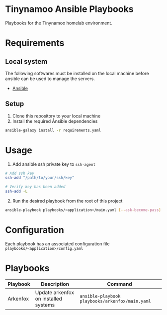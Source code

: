 <!-- @format -->

# Tinynamoo Ansible Playbooks

Playbooks for the Tinynamoo homelab environment.

# Requirements

## Local system

The following softwares must be installed on the local machine before ansible can be used to manage the servers.

- [Ansible](https://docs.ansible.com/ansible/latest/index.html)

## Setup

1. Clone this repository to your local machine
1. Install the required Ansible dependencies

```bash
ansible-galaxy install -r requirements.yaml
```

# Usage

1. Add ansible ssh private key to `ssh-agent`

```bash
# Add ssh key
ssh-add "/path/to/your/ssh/key"

# Verify key has been added
ssh-add -L
```

2. Run the desired playbook from the root of this project

```bash
ansible-playbook playbooks/<application>/main.yaml [--ask-become-pass] [--ask-vault-pass]
```

# Configuration

Each playbook has an associated configuration file `playbooks/<application>/config.yaml`

# Playbooks

| Playbook | Description                          | Command                                         |
| -------- | ------------------------------------ | ----------------------------------------------- |
| Arkenfox | Update arkenfox on installed systems | `ansible-playbook playbooks/arkenfox/main.yaml` |
